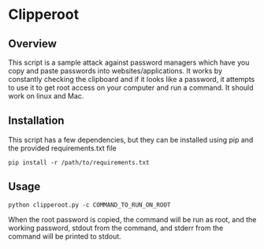 Clipperoot
==========

Overview
--------
This script is a sample attack against password managers which have you copy and paste passwords into websites/applications. It works by constantly checking the clipboard and if it looks like a password, it attempts to use it to get root access on your computer and run a command. It should work on linux and Mac.

Installation
------------
This script has a few dependencies, but they can be installed using pip and the provided requirements.txt file

    pip install -r /path/to/requirements.txt

Usage
-----

    python clipperoot.py -c COMMAND_TO_RUN_ON_ROOT

When the root password is copied, the command will be run as root, and the working password, stdout from the command, and stderr from the command will be printed to stdout.